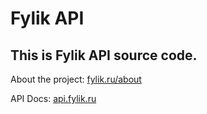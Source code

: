 # Fylik API

## This is Fylik API source code.

About the project: [fylik.ru/about](https://fylik.ru/about)

API Docs: [api.fylik.ru](https://api.fylik.ru)